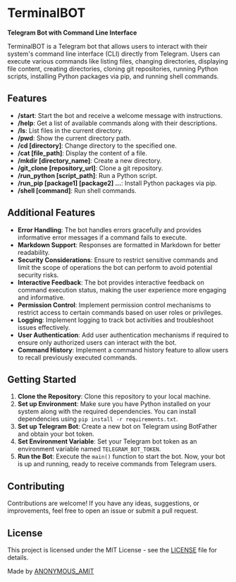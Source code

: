 # TerminalBOT

**Telegram Bot with Command Line Interface**

TerminalBOT is a Telegram bot that allows users to interact with their system's command line interface (CLI) directly from Telegram. Users can execute various commands like listing files, changing directories, displaying file content, creating directories, cloning git repositories, running Python scripts, installing Python packages via pip, and running shell commands.

## Features

- **/start**: Start the bot and receive a welcome message with instructions.
- **/help**: Get a list of available commands along with their descriptions.
- **/ls**: List files in the current directory.
- **/pwd**: Show the current directory path.
- **/cd [directory]**: Change directory to the specified one.
- **/cat [file_path]**: Display the content of a file.
- **/mkdir [directory_name]**: Create a new directory.
- **/git_clone [repository_url]**: Clone a git repository.
- **/run_python [script_path]**: Run a Python script.
- **/run_pip [package1] [package2] ...**: Install Python packages via pip.
- **/shell [command]**: Run shell commands.

## Additional Features

- **Error Handling**: The bot handles errors gracefully and provides informative error messages if a command fails to execute.
- **Markdown Support**: Responses are formatted in Markdown for better readability.
- **Security Considerations**: Ensure to restrict sensitive commands and limit the scope of operations the bot can perform to avoid potential security risks.
- **Interactive Feedback**: The bot provides interactive feedback on command execution status, making the user experience more engaging and informative.
- **Permission Control**: Implement permission control mechanisms to restrict access to certain commands based on user roles or privileges.
- **Logging**: Implement logging to track bot activities and troubleshoot issues effectively.
- **User Authentication**: Add user authentication mechanisms if required to ensure only authorized users can interact with the bot.
- **Command History**: Implement a command history feature to allow users to recall previously executed commands.

## Getting Started

1. **Clone the Repository**: Clone this repository to your local machine.
2. **Set up Environment**: Make sure you have Python installed on your system along with the required dependencies. You can install dependencies using `pip install -r requirements.txt`.
3. **Set up Telegram Bot**: Create a new bot on Telegram using BotFather and obtain your bot token.
4. **Set Environment Variable**: Set your Telegram bot token as an environment variable named `TELEGRAM_BOT_TOKEN`.
5. **Run the Bot**: Execute the `main()` function to start the bot. Now, your bot is up and running, ready to receive commands from Telegram users.

## Contributing

Contributions are welcome! If you have any ideas, suggestions, or improvements, feel free to open an issue or submit a pull request.

## License

This project is licensed under the MIT License - see the [LICENSE](LICENSE) file for details.

Made by [ANONYMOUS_AMIT](https://t.me/ANONYMOUS_AMIT)
